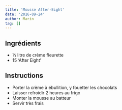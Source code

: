 ```yaml
---
title: 'Mousse After-Eight'
date: '2016-09-24'
author: Marin
tag: []
---
```

## Ingrédients
- ½ litre de crème fleurette
- 15 ‘After Eight’

## Instructions
- Porter la crème à ébullition, y fouetter les chocolats
- Laisser refroidir 2 heures au frigo
- Monter la mousse au batteur
- Servir très frais

